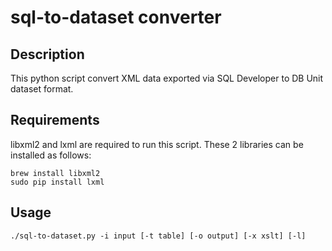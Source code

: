 sql-to-dataset converter
==============

Description
--------------
This python script convert XML data exported via SQL Developer to DB Unit dataset format.

Requirements
--------------
libxml2 and lxml are required to run this script. These 2 libraries can be installed as follows:

    brew install libxml2
    sudo pip install lxml

Usage
--------------
    ./sql-to-dataset.py -i input [-t table] [-o output] [-x xslt] [-l]
